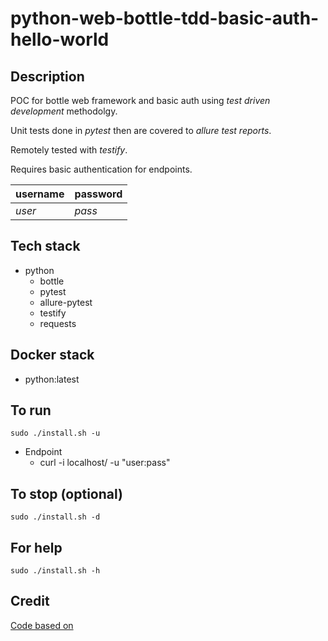 # python-web-bottle-tdd-basic-auth-hello-world

## Description
POC for bottle web framework and basic auth
using *test driven development* methodolgy.

Unit tests done in *pytest* then are covered to *allure test reports*.

Remotely tested with *testify*.

Requires basic authentication for endpoints.

| username | password |
| -------- | -------- |
| *user* | *pass* |

## Tech stack
- python
  - bottle
  - pytest
  - allure-pytest
  - testify
  - requests

## Docker stack
- python:latest

## To run
`sudo ./install.sh -u`
- Endpoint
  - curl -i localhost/ -u "user:pass"

## To stop (optional)
`sudo ./install.sh -d`

## For help
`sudo ./install.sh -h`

## Credit
[Code based on](https://www.geeksforgeeks.org/creating-first-web-application-using-bottle-framework-python/?ref=rp)